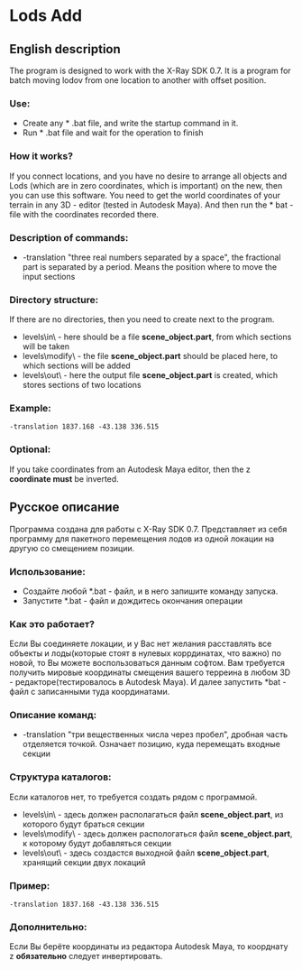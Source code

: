 # Lods Add

## English description
The program is designed to work with the X-Ray SDK 0.7.
It is a program for batch moving lodov from one location to another with offset position.

### Use:
* Create any * .bat file, and write the startup command in it.
* Run * .bat file and wait for the operation to finish

### How it works?
If you connect locations, and you have no desire to arrange all objects and Lods (which are in zero coordinates, which is important)
on the new, then you can use this software. You need to get the world coordinates of your terrain in any 3D -
editor (tested in Autodesk Maya). And then run the * bat - file with the coordinates recorded there.

### Description of commands:
* -translation "three real numbers separated by a space", the fractional part is separated by a period. Means the position where to move the input sections

### Directory structure:
If there are no directories, then you need to create next to the program.
* levels\in\ - here should be a file **scene_object.part**, from which sections will be taken
* levels\modify\ - the file **scene_object.part** should be placed here, to which sections will be added
* levels\out\ - here the output file **scene_object.part** is created, which stores sections of two locations

### Example:
```
-translation 1837.168 -43.138 336.515
```

### Optional:
If you take coordinates from an Autodesk Maya editor, then the z **coordinate must** be inverted.

## Русское описание
Программа создана для работы с X-Ray SDK 0.7.
Представляет из себя программу для пакетного перемещения лодов из одной локации на другую со смещением позиции.

### Использование:
* Создайте любой *.bat - файл, и в него запишите команду запуска.
* Запустите *.bat - файл и дождитесь окончания операции

### Как это работает?
Если Вы соединяете локации, и у Вас нет желания расставлять все объекты и лоды(которые стоят в нулевых коррдинатах, что важно)
по новой, то Вы можете воспользоваться данным софтом. Вам требуется получить мировые координаты смещения вашего терреина в любом 3D - 
редакторе(тестировалось в Autodesk Maya). И далее запустить *bat - файл с записанными туда координатами.

### Описание команд:
* -translation "три вещественных числа через пробел",  дробная часть отделяется точкой. Означает позицию, куда перемещать входные секции

### Структура каталогов:
Если каталогов нет, то требуется создать рядом с программой.
* levels\in\ - здесь должен располагаться файл **scene_object.part**, из которого будут браться секции
* levels\modify\ - здесь должен распологаться файл **scene_object.part**, к которому будут добавляться секции
* levels\out\ - здесь создастся выходной файл **scene_object.part**, хранящий секции двух локаций

### Пример:
```
-translation 1837.168 -43.138 336.515
```

### Дополнительно:
Если Вы берёте координаты из редактора Autodesk Maya, то коорднату z **обязательно** следует инвертировать.
